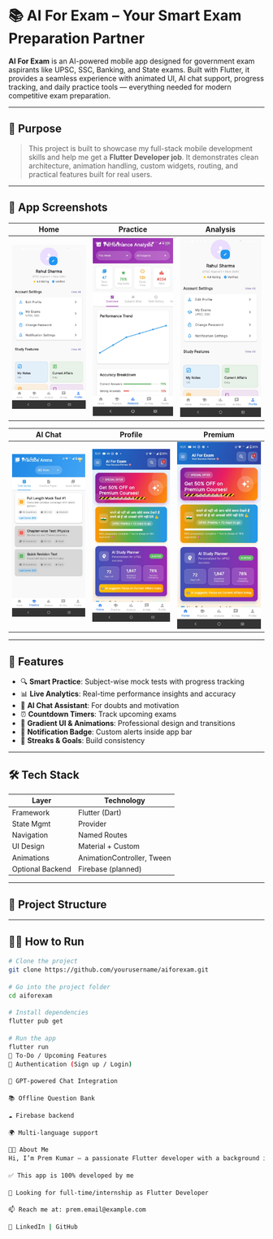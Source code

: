 # 📚 AI For Exam – Your Smart Exam Preparation Partner


**AI For Exam** is an AI-powered mobile app designed for government exam aspirants like UPSC, SSC, Banking, and State exams. Built with Flutter, it provides a seamless experience with animated UI, AI chat support, progress tracking, and daily practice tools — everything needed for modern competitive exam preparation.

---

## 🎯 Purpose

> This project is built to showcase my full-stack mobile development skills and help me get a **Flutter Developer job**. It demonstrates clean architecture, animation handling, custom widgets, routing, and practical features built for real users.

---

## 📸 App Screenshots

| Home | Practice | Analysis |
|------|----------|----------|
| ![](image/Screenshot_20250701-002142.aiforexam.png) | ![](image/WhatsApp%20Image%202025-07-01%20at%2000.22.15_2fb89124.jpg) | ![](image/WhatsApp%20Image%202025-07-01%20at%2000.22.14_adc92146.jpg) |

| AI Chat | Profile | Premium |
|--------|---------|---------|
| ![](image/WhatsApp%20Image%202025-07-01%20at%2000.22.15_ff6b5b5c.jpg) | ![](image/WhatsApp%20Image%202025-07-01%20at%2000.22.15_445ff193.jpg) | ![](image/WhatsApp%20Image%202025-07-01%20at%2000.22.15_445ff193.jpg) |

---

## 🚀 Features

- 🔍 **Smart Practice**: Subject-wise mock tests with progress tracking
- 📊 **Live Analytics**: Real-time performance insights and accuracy
- 🤖 **AI Chat Assistant**: For doubts and motivation
- ⏰ **Countdown Timers**: Track upcoming exams
- 🌈 **Gradient UI & Animations**: Professional design and transitions
- 🔔 **Notification Badge**: Custom alerts inside app bar
- 📆 **Streaks & Goals**: Build consistency

---

## 🛠️ Tech Stack

| Layer       | Technology        |
|-------------|-------------------|
| Framework   | Flutter (Dart)    |
| State Mgmt  | Provider          |
| Navigation  | Named Routes      |
| UI Design   | Material + Custom |
| Animations  | AnimationController, Tween |
| Optional Backend | Firebase (planned) |

---

## 🧱 Project Structure


---

## 🧑‍💻 How to Run

```bash
# Clone the project
git clone https://github.com/yourusername/aiforexam.git

# Go into the project folder
cd aiforexam

# Install dependencies
flutter pub get

# Run the app
flutter run
📌 To-Do / Upcoming Features
🔐 Authentication (Sign up / Login)

🧠 GPT-powered Chat Integration

📚 Offline Question Bank

☁️ Firebase backend

🌍 Multi-language support

👨‍💼 About Me
Hi, I’m Prem Kumar – a passionate Flutter developer with a background in Electronics & Communication Engineering. I love building practical apps that solve real problems.

✅ This app is 100% developed by me

💼 Looking for full-time/internship as Flutter Developer

📫 Reach me at: prem.email@example.com

🔗 LinkedIn | GitHub

